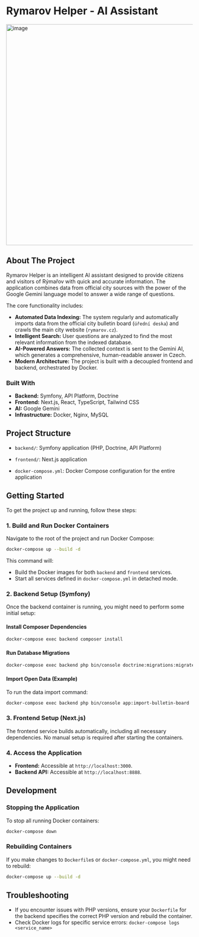 # Rymarov Helper - AI Assistant
<img width="823" height="595" alt="image" src="https://github.com/user-attachments/assets/a4325d2d-afe2-47af-b9cb-4a029965a242" />


## About The Project

Rymarov Helper is an intelligent AI assistant designed to provide citizens and visitors of Rýmařov with quick and accurate information. The application combines data from official city sources with the power of the Google Gemini language model to answer a wide range of questions.

The core functionality includes:
-   **Automated Data Indexing:** The system regularly and automatically imports data from the official city bulletin board (`úřední deska`) and crawls the main city website (`rymarov.cz`).
-   **Intelligent Search:** User questions are analyzed to find the most relevant information from the indexed database.
-   **AI-Powered Answers:** The collected context is sent to the Gemini AI, which generates a comprehensive, human-readable answer in Czech.
-   **Modern Architecture:** The project is built with a decoupled frontend and backend, orchestrated by Docker.

### Built With

-   **Backend:** Symfony, API Platform, Doctrine
-   **Frontend:** Next.js, React, TypeScript, Tailwind CSS
-   **AI:** Google Gemini
-   **Infrastructure:** Docker, Nginx, MySQL

## Project Structure

- `backend/`: Symfony application (PHP, Doctrine, API Platform)
- `frontend/`: Next.js application

- `docker-compose.yml`: Docker Compose configuration for the entire application

## Getting Started

To get the project up and running, follow these steps:

### 1. Build and Run Docker Containers

Navigate to the root of the project and run Docker Compose:

```bash
docker-compose up --build -d
```

This command will:
- Build the Docker images for both `backend` and `frontend` services.
- Start all services defined in `docker-compose.yml` in detached mode.

### 2. Backend Setup (Symfony)

Once the backend container is running, you might need to perform some initial setup:

#### Install Composer Dependencies

```bash
docker-compose exec backend composer install
```

#### Run Database Migrations

```bash
docker-compose exec backend php bin/console doctrine:migrations:migrate
```

#### Import Open Data (Example)

To run the data import command:

```bash
docker-compose exec backend php bin/console app:import-bulletin-board
```

### 3. Frontend Setup (Next.js)

The frontend service builds automatically, including all necessary dependencies. No manual setup is required after starting the containers.


### 4. Access the Application

- **Frontend:** Accessible at `http://localhost:3000`.
- **Backend API:** Accessible at `http://localhost:8888`.

## Development

### Stopping the Application

To stop all running Docker containers:

```bash
docker-compose down
```

### Rebuilding Containers

If you make changes to `Dockerfile`s or `docker-compose.yml`, you might need to rebuild:

```bash
docker-compose up --build -d
```

## Troubleshooting

- If you encounter issues with PHP versions, ensure your `Dockerfile` for the backend specifies the correct PHP version and rebuild the container.
- Check Docker logs for specific service errors: `docker-compose logs <service_name>`
